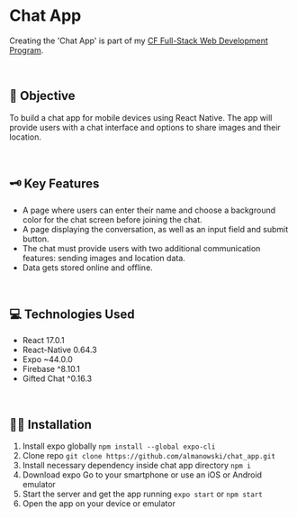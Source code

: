 # Chat App

Creating the 'Chat App' is part of my [CF Full-Stack Web Development Program](https://careerfoundry.com/en/courses/become-a-web-developer/).

<p>&nbsp;</p>

## 📝 Objective
To build a chat app for mobile devices using React Native. The app will provide users with a chat interface and options to share images and their location. 

<p>&nbsp;</p>

## 🗝️ Key Features
* A page where users can enter their name and choose a background color for the chat screen before joining the chat. 
* A page displaying the conversation, as well as an input field and submit button.  
* The chat must provide users with two additional communication features: sending images and location data. 
* Data gets stored online and offline.

<p>&nbsp;</p>

## 💻 Technologies Used
* React 17.0.1
* React-Native 0.64.3
* Expo ~44.0.0
* Firebase ^8.10.1
* Gifted Chat ^0.16.3

<p>&nbsp;</p>

## 👩‍💻 Installation

1. Install expo globally `npm install --global expo-cli`
2. Clone repo `git clone https://github.com/almanowski/chat_app.git`
3. Install necessary dependency inside chat app directory `npm i`
4. Download expo Go to your smartphone or use an iOS or Android emulator
5. Start the server and get the app running `expo start` or `npm start`
6. Open the app on your device or emulator